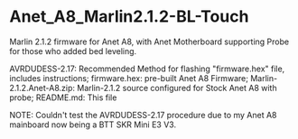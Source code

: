 # Anet_A8_Marlin2.1.2-BL-Touch
Marlin 2.1.2 firmware for Anet A8, with Anet Motherboard supporting Probe for those who added bed leveling.

AVRDUDESS-2.17: Recommended Method for flashing "firmware.hex" file, includes instructions; firmware.hex: pre-built Anet A8 Firmware; Marlin-2.1.2.Anet-A8.zip: Marlin-2.1.2 source configured for Stock Anet A8 with probe; README.md: This file

NOTE: Couldn't test the AVRDUDESS-2.17 procedure due to my Anet A8 mainboard now being a BTT SKR Mini E3 V3.
